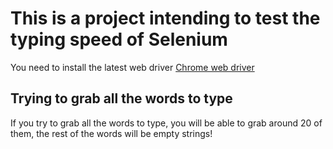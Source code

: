 # This is a project intending to test the typing speed of Selenium

You need to install the latest web driver [Chrome web driver](https://sites.google.com/chromium.org/driver/)

## Trying to grab all the words to type

If you try to grab all the words to type, you will be able to grab around 20 of them, the rest of the words will be empty strings!
